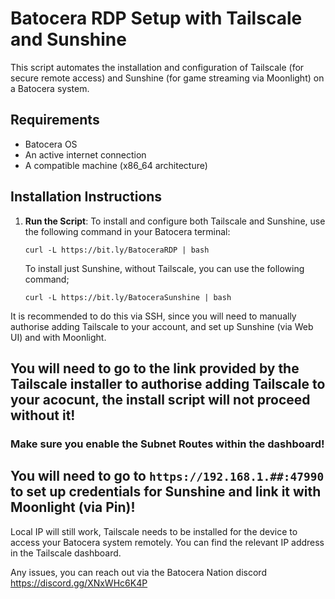 # Batocera RDP Setup with Tailscale and Sunshine

This script automates the installation and configuration of Tailscale (for secure remote access) and Sunshine (for game streaming via Moonlight) on a Batocera system.

## Requirements
- Batocera OS
- An active internet connection
- A compatible machine (x86_64 architecture)

## Installation Instructions

1. **Run the Script**:
   To install and configure both Tailscale and Sunshine, use the following command in your Batocera terminal:

     `curl -L https://bit.ly/BatoceraRDP | bash`
   
    To install just Sunshine, without Tailscale, you can use the following command;
   
      `curl -L https://bit.ly/BatoceraSunshine | bash`

It is recommended to do this via SSH, since you will need to manually authorise adding Tailscale to your account, and set up Sunshine (via Web UI) and with Moonlight.

## You will need to go to the link provided by the Tailscale installer to authorise adding Tailscale to your acocunt, the install script will not proceed without it! 

### Make sure you enable the Subnet Routes within the dashboard!

## You will need to go to `https://192.168.1.##:47990` to set up credentials for Sunshine and link it with Moonlight (via Pin)!

Local IP will still work, Tailscale needs to be installed for the device to access your Batocera system remotely. You can find the relevant IP address in the Tailscale dashboard.

Any issues, you can reach out via the Batocera Nation discord https://discord.gg/XNxWHc6K4P
